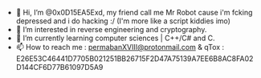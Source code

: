 - 👋 Hi, I’m @0x0D15EA5Exd, my friend call me Mr Robot cause i'm fcking depressed and i do hacking :/ (I'm more like a script kiddies imo)
- 👀 I’m interested in reverse engineering and cryptography.
- 🌱 I’m currently learning computer sciences | C++/C# and C.
- 📫 How to reach me : permabanXVIII@protonmail.com & qTox : E26E53C46441D7705B021251BB26715F2D47A75139A7EE6B8AC8FA02D144CF6D77B61097D5A9


